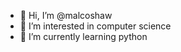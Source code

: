 - 👋 Hi, I’m @malcoshaw
- 👀 I’m interested in computer science
- 🌱 I’m currently learning python


<!---
malcoshaw/malcoshaw is a ✨ special ✨ repository because its `README.md` (this file) appears on your GitHub profile.
You can click the Preview link to take a look at your changes.
--->
